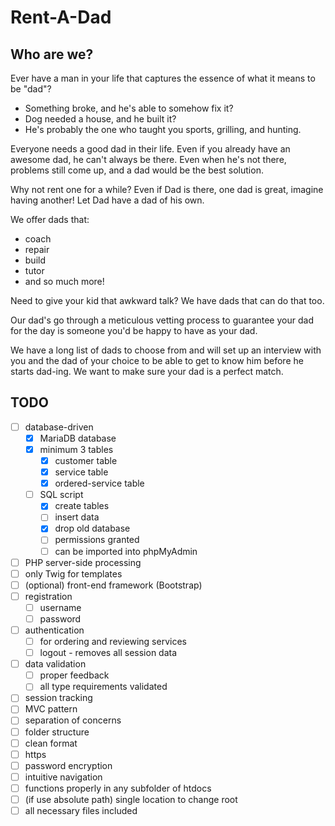 # Rent-A-Dad
## Who are we?
Ever have a man in your life that captures the essence of what it means to be "dad"?

* Something broke, and he's able to somehow fix it?
* Dog needed a house, and he built it?
* He's probably the one who taught you sports, grilling, and hunting.

Everyone needs a good dad in their life.
Even if you already have an awesome dad, he can't always be there.
Even when he's not there, problems still come up, and a dad would be the best solution.

Why not rent one for a while?
Even if Dad is there, one dad is great, imagine having another!
Let Dad have a dad of his own.

We offer dads that:
* coach
* repair
* build
* tutor
* and so much more!

Need to give your kid that awkward talk? We have dads that can do that too.

Our dad's go through a meticulous vetting process to guarantee your dad for the day is someone you'd be happy to have as your dad.

We have a long list of dads to choose from and will set up an interview with you and the dad of your choice to be able to get to know him before he starts dad-ing.
We want to make sure your dad is a perfect match.

## TODO
* [ ] database-driven
    * [x] MariaDB database
    * [x] minimum 3 tables
        * [x] customer table
        * [x] service table
        * [x] ordered-service table
    * [ ] SQL script
        * [x] create tables
        * [ ] insert data
        * [x] drop old database
        * [ ] permissions granted
        * [ ] can be imported into phpMyAdmin
* [ ] PHP server-side processing
* [ ] only Twig for templates
* [ ] (optional) front-end framework (Bootstrap)
* [ ] registration
    * [ ] username
    * [ ] password
* [ ] authentication
    * [ ] for ordering and reviewing services
    * [ ] logout - removes all session data
* [ ] data validation
    * [ ] proper feedback
    * [ ] all type requirements validated
* [ ] session tracking
* [ ] MVC pattern
* [ ] separation of concerns
* [ ] folder structure
* [ ] clean format
* [ ] https
* [ ] password encryption
* [ ] intuitive navigation
* [ ] functions properly in any subfolder of htdocs
* [ ] (if use absolute path) single location to change root
* [ ] all necessary files included
